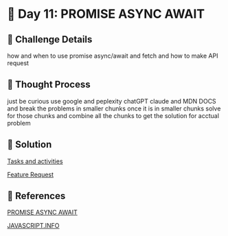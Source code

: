 # 🌟 Day 11: PROMISE ASYNC AWAIT

## 📜 Challenge Details

how and when to use promise async/await and fetch and how to make API request 

## 📝 Thought Process

just be curious use google and peplexity chatGPT claude and MDN DOCS and break the problems in smaller chunks once it is in smaller chunks solve for those chunks and combine all the chunks to get the solution for acctual problem

## 🔎 Solution

[Tasks and activities](https://github.com/SURENDRA-BABU-VUNNAM/JavaScript-30-Day-challenge/tree/main/11_Day_11_promise_async_await/01_tasks_and_activities)

[Feature Request](https://github.com/SURENDRA-BABU-VUNNAM/JavaScript-30-Day-challenge/tree/main/11_Day_11_promise_async_await/02_feature_request)

## 🔗 References

[PROMISE ASYNC AWAIT](https://www.perplexity.ai/search/explain-me-about-promises-in-j-FaTkMfcWT3SJU07ul3xSdw)

[JAVASCRIPT.INFO](https://javascript.info/)